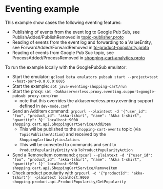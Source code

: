# Eventing example

This example show cases the following eventing features:

* Publishing of events from the event log to Google Pub Sub, see PublishAdded/PublishRemoved in [topic-publisher.proto](../../protocols/example/eventing/shoppingcart/topic-publisher.proto)
* Reading of events from the event log and forwarding to a ValueEntity, see ForwardAdded/ForwardRemoved in [to-product-popularity.proto](../../protocols/example/eventing/shoppingcart/to-product-popularity.proto)
* Reading of events from Google Pub Suc topic, see ProcessAdded/ProcessRemoved in [shopping-cart-analytics.proto](../../protocols/example/eventing/shoppingcart/shopping-cart-analytics.proto)

To run the example locally with the GooglePubSub emulator:

* Start the emulator: `gcloud beta emulators pubsub start --project=test --host-port=0.0.0.0:8085`
* Start the example: `sbt java-eventing-shopping-cart/run`
* Start the proxy: `sbt -Dakkaserverless.proxy.eventing.support=google-pubsub proxy-core/run`
  * note that this overrides the akkaserverless.proxy.eventing.support defined in `dev-mode.conf`
* Send an AddItem command: 
  `grpcurl --plaintext -d '{"user_id": "foo", "product_id": "akka-tshirt", "name": "Akka t-shirt", "quantity": 3}' localhost:9000  shopping.cart.api.ShoppingCartService/AddItem`
    * This will be published to the `shopping-cart-events` topic (via `TopicPublisherAction`) and received by the `ShoppingCartAnalyticsAction`.
    * This will be converted to commands and sent to `ProductPopularityEntity` via `ToProductPopularityAction`
* Send a RemoveItem command: `grpcurl --plaintext -d '{"user_id": "foo", "product_id": "akka-tshirt", "name": "Akka t-shirt", "quantity": 1}' localhost:9000 shopping.cart.api.ShoppingCartService/RemoveItem`
* Check product popularity with `grpcurl -d '{"productId": "akka-tshirt"}' -plaintext localhost:9000  shopping.product.api.ProductPopularity/GetPopularity` 

